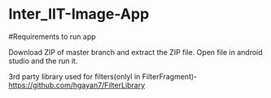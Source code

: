 # Inter_IIT-Image-App

#Requirements to run app

Download ZIP of master branch and extract the ZIP file.
Open file in android studio and the run it.

3rd party library used for filters(onlyl in FilterFragment)- https://github.com/hgayan7/FilterLibrary

